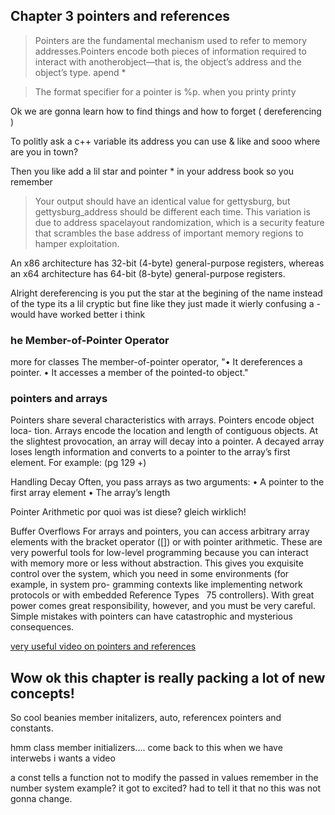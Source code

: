 ## Chapter 3 pointers and references

> Pointers are the fundamental mechanism used to refer to memory addresses.Pointers encode both pieces of information required to interact with anotherobject—that is, the object’s address and the object’s type. apend *

>The format specifier for a pointer is %p.  when you printy printy

Ok we are gonna learn how to find things and how to forget ( dereferencing )

To politly ask a c++ variable its address you can use & 
like and sooo where are you in town?

Then you like add a lil star and pointer * in your address book so you remember

> Your output should have an identical value for gettysburg, but gettysburg_address should be different each time. This variation is due to address spacelayout randomization, which is a security feature that scrambles the base address of important memory regions to hamper exploitation.

 An x86 architecture has 32-bit (4-byte)
general-purpose registers, whereas an x64 architecture has 64-bit (8-byte)
general-purpose registers.

Alright dereferencing is you put the star at the begining of the name instead of the type its a lil cryptic but fine like they just made it wierly confusing a - would have worked better i think

### he Member-of-Pointer Operator 
more for classes
The member-of-pointer operator, 
"• It dereferences a pointer.
• It accesses a member of the pointed-to object."

### pointers and arrays

Pointers share several characteristics with arrays. Pointers encode object loca-
tion. Arrays encode the location and length of contiguous objects.
At the slightest provocation, an array will decay into a pointer. A decayed
array loses length information and converts to a pointer to the array’s first
element. For example: (pg 129 +)

Handling Decay
Often, you pass arrays as two arguments:
• A pointer to the first array element
• The array’s length

Pointer Arithmetic
por quoi was ist diese? gleich wirklich! 

Buffer Overflows
For arrays and pointers, you can access arbitrary array elements with the
bracket operator ([]) or with pointer arithmetic. These are very powerful
tools for low-level programming because you can interact with memory
more or less without abstraction. This gives you exquisite control over the
system, which you need in some environments (for example, in system pro-
gramming contexts like implementing network protocols or with embedded
Reference Types   75
controllers). With great power comes great responsibility, however, and you
must be very careful. Simple mistakes with pointers can have catastrophic
and mysterious consequences.

[very useful video on pointers and references](https://www.youtube.com/watch?v=iNlmsLrzGD4)

## Wow ok this chapter is really packing a lot of new concepts!

So cool beanies member initalizers, auto, referencex pointers and constants.

hmm class member initializers.... come back to this when we have interwebs i wants a video

a const tells a function not to modify the passed in values remember in the number system example? it got to excited? had to tell it that no this was not gonna change.